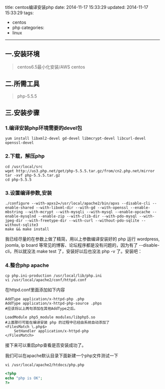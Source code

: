title: centos编译安装php
date: 2014-11-17 15:33:29
updated: 2014-11-17 15:33:29
tags: 
- centos
- php
categories: 
- linux
---
## 一.安装环境

>centos6.5最小化安装/AWS centos

## 二.所需工具

>php-5.5.5
<!-- more -->
## 三.安装步骤

### 1.编译安装php环境需要的devel包

```
yum install libxml2-devel gd-devel libmcrypt-devel libcurl-devel openssl-devel
```
### 2.下载，解压php

```
cd /usr/local/src
wget http://us3.php.net/get/php-5.5.5.tar.gz/from/cn2.php.net/mirror
tar -xvf php-5.5.5.tar.gz
cd php-5.5.5
```

### 3.设置编译参数,安装

```
./configure --with-apxs2=/usr/local/apache2/bin/apxs --disable-cli --enable-shared --with-libxml-dir --with-gd --with-openssl --enable-mbstring --with-mcrypt --with-mysqli --with-mysql --enable-opcache --enable-mysqlnd --enable-zip --with-zlib-dir --with-pdo-mysql --with-jpeg-dir --with-freetype-dir --with-curl --without-pdo-sqlite --without-sqlite3
make && make install
```
我已经尽量的在参数上做了精简，用以上参数编译安装好的 php 运行 wordpress, joomla, ip board 等常见的博客、论坛程序都是没有问题的，因为有了 --disable-cli，所以就没法 make test 了，安装好以后也没法 php -v 了。安装吧：

### 4.整合php apache

```
cp php.ini-production /usr/local/lib/php.ini
vi /usr/local/apache2/conf/httpd.conf
```

在httpd.conf里面添加如下内容

```
AddType application/x-httpd-php .php
AddType application/x-httpd-php-source .phps
#应该将以上两句添加在其他AddType之后。
```

```
LoadModule php5_module modules/libphp5.so
#上面那行可能在编译安装 php 的过程中已经由系统自动添加了
<FilesMatch \.php$>
	SetHandler application/x-httpd-php
</FilesMatch>
```

接下来可以重启php查看是否安装成功了。

我们可以在apache默认目录下面新建一个php文件测试一下

```
vi /usr/local/apache2/htdocs/php.php
```

``` php
<?php
echo "php is OK";
?>
```